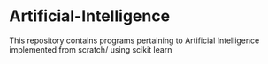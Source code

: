 # Artificial-Intelligence
This repository contains programs pertaining to Artificial Intelligence implemented from scratch/ using scikit learn 
